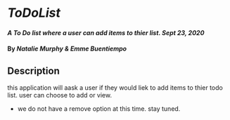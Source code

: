 # _ToDoList_

#### _A To Do list where a user can add items to thier list. Sept 23, 2020_

#### By _**Natalie Murphy & Emme Buentiempo**_

## Description

this application will aask a user if they would liek to add items to thier todo list. user can choose to add or view.

- we do not have a remove option at this time. stay tuned.
